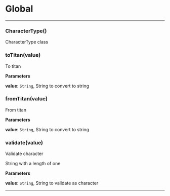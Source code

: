 # Global





* * *

### CharacterType() 

CharacterType class



### toTitan(value) 

To titan

**Parameters**

**value**: `String`, String to convert to string



### fromTitan(value) 

From titan

**Parameters**

**value**: `String`, String to convert to string



### validate(value) 

Validate character

String with a length of one

**Parameters**

**value**: `String`, String to validate as character




* * *










